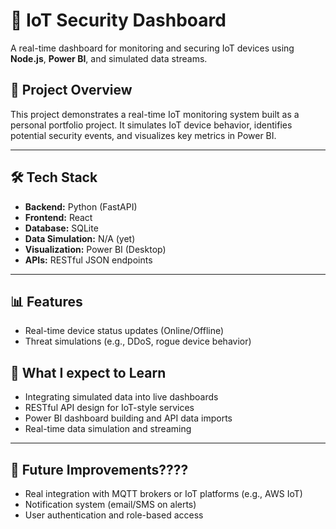 # 🔐 IoT Security Dashboard

A real-time dashboard for monitoring and securing IoT devices using **Node.js**, **Power BI**, and simulated data streams.

## 🚀 Project Overview

This project demonstrates a real-time IoT monitoring system built as a personal portfolio project. It simulates IoT device behavior, identifies potential security events, and visualizes key metrics in Power BI.

---

## 🛠 Tech Stack

- **Backend:** Python (FastAPI)
- **Frontend:** React
- **Database:** SQLite
- **Data Simulation:** N/A (yet)
- **Visualization:** Power BI (Desktop)
- **APIs:** RESTful JSON endpoints

---

## 📊 Features

- Real-time device status updates (Online/Offline)
- Threat simulations (e.g., DDoS, rogue device behavior)


## 🧠 What I expect to Learn

- Integrating simulated data into live dashboards
- RESTful API design for IoT-style services
- Power BI dashboard building and API data imports
- Real-time data simulation and streaming

---

## 📌 Future Improvements????

- Real integration with MQTT brokers or IoT platforms (e.g., AWS IoT)
- Notification system (email/SMS on alerts)
- User authentication and role-based access

